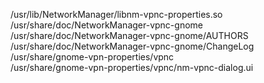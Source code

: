 /usr/lib/NetworkManager/libnm-vpnc-properties.so  
/usr/share/doc/NetworkManager-vpnc-gnome  
/usr/share/doc/NetworkManager-vpnc-gnome/AUTHORS  
/usr/share/doc/NetworkManager-vpnc-gnome/ChangeLog  
/usr/share/gnome-vpn-properties/vpnc  
/usr/share/gnome-vpn-properties/vpnc/nm-vpnc-dialog.ui  
